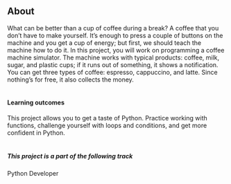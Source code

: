 <h2>About</h2>
What can be better than a cup of coffee during a break? A coffee that you don’t have to make yourself. It’s enough to press a couple of buttons on the machine and you get a cup of energy; but first, we should teach the machine how to do it. In this project, you will work on programming a coffee machine simulator. The machine works with typical products: coffee, milk, sugar, and plastic cups; if it runs out of something, it shows a notification. You can get three types of coffee: espresso, cappuccino, and latte. Since nothing’s for free, it also collects the money.<br><br>

<h4>Learning outcomes</h4>
This project allows you to get a taste of Python. Practice working with functions, challenge yourself with loops and conditions, and get more confident in Python.<br><br>

<h5>This project is a part of the following track</h5>
Python Developer
